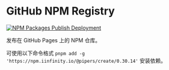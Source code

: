 # GitHub NPM Registry

[![NPM Packages Publish Deployment](https://github.com/DevinDon/npm/actions/workflows/pages/pages-build-deployment/badge.svg?branch=main)](https://github.com/DevinDon/npm/actions/workflows/pages/pages-build-deployment)

发布在 GitHub Pages 上的 NPM 仓库。

可使用以下命令格式 `pnpm add -g 'https://npm.iinfinity.io/@pipers/create/0.30.14'` 安装依赖。
